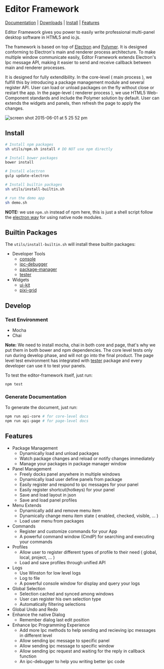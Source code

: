 # Editor Framework

[Documentation](https://github.com/fireball-x/editor-framework/tree/master/docs) |
[Downloads](http://github.com/fireball-x/editor-framework/releases/) |
[Install](https://github.com/fireball-x/editor-framework#install) |
[Features](https://github.com/fireball-x/editor-framework#features)

Editor Framework gives you power to easily write professional multi-panel desktop software in HTML5 and io.js.

The framework is based on top of [Electron](http://github.com/atom/electron) and [Polymer](http://github.com/polymer/polymer).
It is designed conforming to Electron's main and renderer process architecture.
To make multiple window communicate easily, Editor Framework extends Electron's Ipc message API, making it easier to send and receive callback between main and renderer processes.

It is designed for fully extendibility. In the core-level ( main process ), we fulfill this by introducing a package management module and several register API. User can load or unload packages on the fly without close or restart the app. In the page-level ( renderer process ), we use HTML5 Web-Component standards and include the Polymer solution by default. User can extends the
widgets and panels, then refresh the page to apply the changes.

![screen shot 2015-06-01 at 5 25 52 pm](https://cloud.githubusercontent.com/assets/174891/7909981/4c0c0472-0883-11e5-8660-ff6ad8f24b9e.png)


## Install

```bash
# Install npm packages
sh utils/npm.sh install # DO NOT use npm directly

# Install bower packages
bower install

# Install electron
gulp update-electron

# Install builtin packages
sh utils/install-builtin.sh

# run the demo app
sh demo.sh
```

**NOTE:** we use `npm.sh` instead of npm here, this is just a shell script follow the [electron way](https://github.com/atom/electron/blob/master/docs/tutorial/using-native-node-modules.md) for using native node modules.

## Builtin Packages

The `utils/install-builtin.sh` will install these builtin packages:

 - Developer Tools
   - [console](https://github.com/fireball-packages/console)
   - [ipc-debugger](https://github.com/fireball-packages/ipc-debugger)
   - [package-manager](https://github.com/fireball-packages/package-manager)
   - [tester](https://github.com/fireball-packages/tester)
 - Widgets
   - [ui-kit](https://github.com/fireball-packages/ui-kit)
   - [pixi-grid](https://github.com/fireball-packages/pixi-grid)


## Develop

### Test Environment

 - Mocha
 - Chai

**Note:** We need to install mocha, chai in both core and page, that's why we put them in both bower and npm dependencies. The core level tests only run during develop phase, and will not go into the final product. The page level test environment has integrated with [tester](https://github.com/fireball-x/tester) package and every developer can use it to test your panels.

To test the editor-framework itself, just run:

```bash
npm test
```

### Generate Documentation

To generate the document, just run:

```bash
npm run api-core # for core-level docs
npm run api-page # for page-level docs
```

## Features

 - Package Management
   - Dynamically load and unload packages
   - Watch package changes and reload or notify changes immediately
   - Manage your packages in package manager window
 - Panel Management
   - Freely docks panel anywhere in multiple windows
   - Dynamically load user define panels from package
   - Easily register and respond to ipc messages for your panel
   - Easily register shortcut(hotkeys) for your panel
   - Save and load layout in json
   - Save and load panel profiles
 - Menu Extends
   - Dynamically add and remove menu item
   - Dynamically change menu item state ( enabled, checked, visible, ... )
   - Load user menu from packages
 - Commands
   - Register and customize commands for your App
   - A powerful command window (CmdP) for searching and executing your commands
 - Profiles
   - Allow user to register different types of profile to their need ( global, local, project, ... )
   - Load and save profiles through unified API
 - Logs
   - Use Winston for low level logs
   - Log to file
   - A powerful console window for display and query your logs
 - Global Selection
   - Selection cached and synced among windows
   - User can register his own selection type
   - Automatically filtering selections
 - Global Undo and Redo
 - Enhance the native Dialog
   - Remember dialog last edit position
 - Enhance Ipc Programming Experience
   - Add more Ipc methods to help sending and recieving ipc messages in different level
   - Allow sending ipc message to specific panel
   - Allow sending ipc message to specific window
   - Allow sending ipc request and waiting for the reply in callback function
   - An ipc-debugger to help you writing better ipc code
